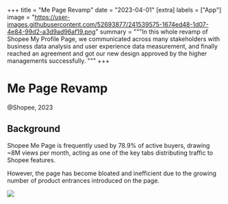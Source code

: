 +++
title = "Me Page Revamp"
date = "2023-04-01"
[extra]
labels = ["App"]
image = "https://user-images.githubusercontent.com/52693877/241539575-1674ed48-1d07-4e84-99d2-a3d9ad96af19.png"
summary = """In this whole revamp of Shopee My Profile Page, we communicated across many stakeholders with business data analysis and user experience data measurement, and finally reached an agreement and got our new design approved by the higher managements successfully.
"""
+++

# Me Page Revamp

<p class="time">@Shopee, 2023</p>

<span class="intro">
<span class="bg">

## Background

Shopee Me Page is frequently used by 78.9% of active buyers, drawing ~8M views per month, acting as one of the key tabs distributing traffic to Shopee features. 

However, the page has become bloated and inefficient due to the growing number of product entrances introduced on the page. 


</span>
<span class="gif">
<img src="https://user-images.githubusercontent.com/52693877/241542425-0f02a22f-9f91-41d1-83b3-e47c50091431.png">
</span>
</span>